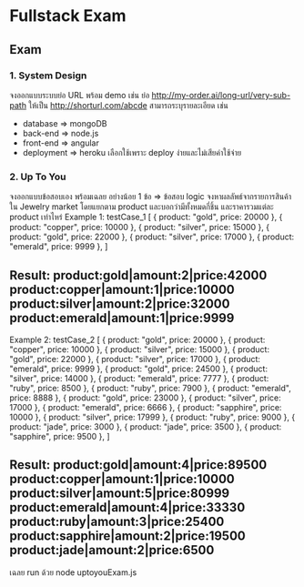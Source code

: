 # Fullstack Exam

## Exam
### 1. System Design
จงออกแบบระบบย่อ URL พร้อม demo
เช่น ย่อ http://my-order.ai/long-url/very-sub-path ให้เป็น http://shorturl.com/abcde
สามารถระบุรายละเอียด เช่น 
- database => mongoDB
- back-end => node.js
- front-end => angular
- deployment => heroku เลือกใช้เพราะ deploy ง่ายและไม่เสียค่าใช้จ่าย

### 2. Up To You
จงออกแบบข้อสอบเอง พร้อมเฉลย อย่างน้อย 1 ข้อ
=> ข้อสอบ logic จงหาผลลัพธ์จากรายการสินค้าใน Jewelry market โดยแยกตาม product และบอกว่ามีทั้งหมดกี่ชิ้น และราคารวมแต่ละ product เท่าไหร่
Example 1:
  testCase_1
    [
      { product: "gold", price: 20000 }, { product: "copper", price: 10000 }, { product: "silver", price: 15000 },
      { product: "gold", price: 22000 }, { product: "silver", price: 17000 }, { product: "emerald", price: 9999 },
    ]
  
Result: 
    product:gold|amount:2|price:42000
    product:copper|amount:1|price:10000
    product:silver|amount:2|price:32000
    product:emerald|amount:1|price:9999
---------------------------------------------------------------------------------------------------------------------    
Example 2:
  testCase_2
    [
      { product: "gold", price: 20000 }, { product: "copper", price: 10000 }, { product: "silver", price: 15000 },
      { product: "gold", price: 22000 }, { product: "silver", price: 17000 }, { product: "emerald", price: 9999 }, 
      { product: "gold", price: 24500 }, { product: "silver", price: 14000 }, { product: "emerald", price: 7777 },
      { product: "ruby", price: 8500 }, { product: "ruby", price: 7900 }, { product: "emerald", price: 8888 }, 
      { product: "gold", price: 23000 }, { product: "silver", price: 17000 }, { product: "emerald", price: 6666 },
      { product: "sapphire", price: 10000 }, { product: "silver", price: 17999 }, { product: "ruby", price: 9000 },
      { product: "jade", price: 3000 }, { product: "jade", price: 3500 }, { product: "sapphire", price: 9500 },
    ]
  
  Result:
    product:gold|amount:4|price:89500
    product:copper|amount:1|price:10000
    product:silver|amount:5|price:80999
    product:emerald|amount:4|price:33330
    product:ruby|amount:3|price:25400
    product:sapphire|amount:2|price:19500
    product:jade|amount:2|price:6500
---------------------------------------------------------------------------------------------------------------------    
เฉลย run ด้วย node uptoyouExam.js
